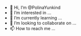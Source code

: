 - 👋 Hi, I’m @PolinaYunkind
- 👀 I’m interested in ...
- 🌱 I’m currently learning ...
- 💞️ I’m looking to collaborate on ...
- 📫 How to reach me ...

<!---
PolinaYunkind/PolinaYunkind is a ✨ special ✨ repository because its `README.md` (this file) appears on your GitHub profile.
You can click the Preview link to take a look at your changes.
--->
